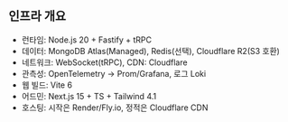 ## 인프라 개요

- 런타임: Node.js 20 + Fastify + tRPC
- 데이터: MongoDB Atlas(Managed), Redis(선택), Cloudflare R2(S3 호환)
- 네트워크: WebSocket(tRPC), CDN: Cloudflare
- 관측성: OpenTelemetry → Prom/Grafana, 로그 Loki
- 웹 빌드: Vite 6
- 어드민: Next.js 15 + TS + Tailwind 4.1
- 호스팅: 시작은 Render/Fly.io, 정적은 Cloudflare CDN
